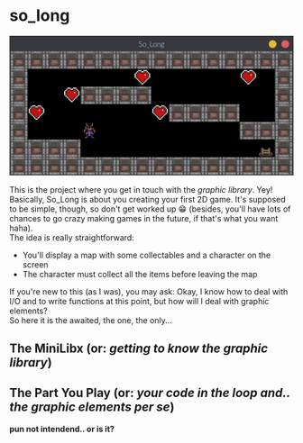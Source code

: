 # so_long  
![so-long-gif](https://github.com/Leticia-Franca/so_long/blob/main/img_files/so_long3.gif)

This is the project where you get in touch with the *graphic library*. Yey!  
Basically, So_Long is about you creating your first 2D game. It's supposed to be simple, though, so don't get worked up 😁 (besides, you'll have lots of chances to go crazy making games in the future, if that's what you want haha).  
The idea is really straightforward:  
- You'll display a map with some collectables and a character on the screen  
- The character must collect all the items before leaving the map  
  
If you're new to this (as I was), you may ask: Okay, I know how to deal with I/O and to write functions at this point, but how will I deal with graphic elements?  
So here it is the awaited, the one, the only...    

## The MiniLibx (or: *getting to know the graphic library*)  

## The Part You Play (or: *your code in the loop and.. the graphic elements per se*)  
**pun not intendend.. or is it?**  

